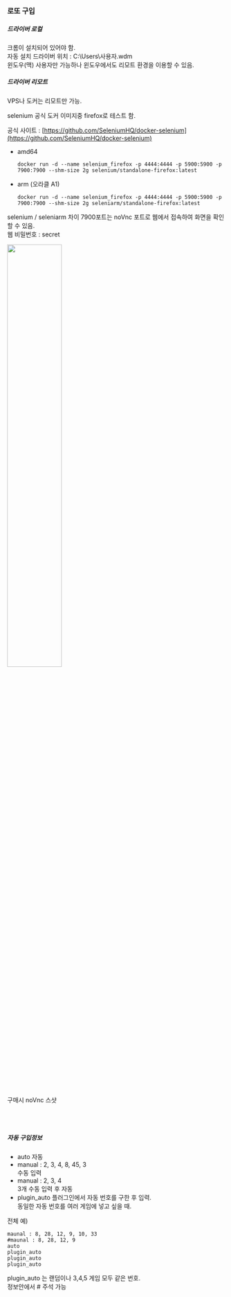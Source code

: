 ### 로또 구입

##### 드라이버 로컬
크롬이 설치되어 있어야 함.  
자동 설치 드라이버 위치 : C:\Users\사용자\.wdm  
윈도우(맥) 사용자만 가능하나 윈도우에서도 리모트 환경을 이용할 수 있음.


##### 드라이버 리모트

VPS나 도커는 리모트만 가능.

selenium 공식 도커 이미지중 firefox로 테스트 함.

공식 사이트 : [https://github.com/SeleniumHQ/docker-selenium](https://github.com/SeleniumHQ/docker-selenium)
- amd64  
    ```
    docker run -d --name selenium_firefox -p 4444:4444 -p 5900:5900 -p 7900:7900 --shm-size 2g selenium/standalone-firefox:latest
    ```


- arm (오라클 A1)  
    ```
    docker run -d --name selenium_firefox -p 4444:4444 -p 5900:5900 -p 7900:7900 --shm-size 2g seleniarm/standalone-firefox:latest 
    ```

selenium / seleniarm 차이
7900포트는 noVnc 포트로 웹에서 접속하여 화면을 확인 할 수 있음.  
웹 비밀번호 : secret


<img src="https://cdn.discordapp.com/attachments/1027467195170693170/1049150944291602472/image.png" width="50%">

구매시 noVnc 스샷


<br><br>

##### 자동 구입정보

  - auto
    자동
  - manual : 2, 3, 4, 8, 45, 3  
    수동 입력
  - manual : 2, 3, 4  
    3개 수동 입력 후 자동
  - plugin_auto
    플러그인에서 자동 번호를 구한 후 입력.   
    동일한 자동 번호를 여러 게임에 넣고 싶을 때.


  전체 예)
  ```
  maunal : 8, 28, 12, 9, 10, 33
  #maunal : 8, 28, 12, 9
  auto
  plugin_auto
  plugin_auto
  plugin_auto
  ```
  
  plugin_auto 는 랜덤이나 3,4,5 게임 모두 같은 번호.  
  정보안에서 # 주석 가능